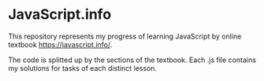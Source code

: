 # JavaScript.info

This repository represents my progress of learning JavaScript by online textbook https://javascript.info/. 

The code is splitted up by the sections of the textbook. Each .js file contains my solutions for tasks of each distinct lesson. 

